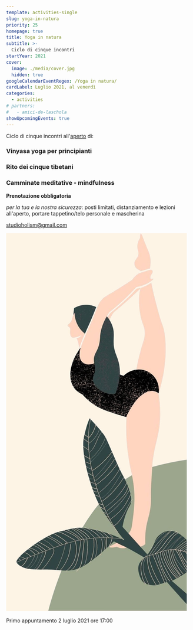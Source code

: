 ```yaml
---
template: activities-single
slug: yoga-in-natura
priority: 25
homepage: true
title: Yoga in natura
subtitle: >-
  Ciclo di cinque incontri
startYear: 2021
cover:
  image: ./media/cover.jpg
  hidden: true
googleCalendarEventRegex: /Yoga in natura/
cardLabel: Luglio 2021, al venerdì
categories:
  - activities
# partners:
#   - amici-de-laschola
showUpcomingEvents: true
---
```


<Row justify="center" top={6}>
<Col md={6} align="center">

<EntryInfo variant="upcoming" label="Ogni venerdì di luglio 2021" value="dalle 17:00 alle 18:30"/>
<EntryInfo variant="teacher" label="Tenuto da" value="Erika - Studio HOLISM"/>
<EntryInfo variant="phone" label="Telefono" value="[3518436666](tel:3472506558) (anche WhatsApp)"/>
<EntryInfo variant="email" label="Email" value="[studioholism@gmail.com](mailto:studioholism@gmail.com)"/>
<EntryInfo variant="web" label="Visita" value="la [pagina Facebook](https://www.facebook.com/studio.holism) e il [profilo Instagram](https://www.instagram.com/studio.holism/)"/>
<EntryInfo variant="location" label="A LaSchola" value="[Via Maroni 13, Casciago 21020, VA](https://g.page/laschola?share)" bottom={6}/>

Ciclo di cinque incontri all'[aperto](/spazi/parco/) di:

### Vinyasa yoga per principianti

### Rito dei cinque tibetani

### Camminate meditative - mindfulness

<Alert top={6}>

**Prenotazione obbligatoria**

*per la tua e la nostra sicurezza*: posti limitati, distanziamento e lezioni all'aperto, portare tappetino/telo personale e mascherina

</Alert>

<ButtonLink href="mailto:studioholism@gmail.com">studioholism@gmail.com</ButtonLink>

</Col>
<Col md={6} align="center">

![locandina-yoga-in-natura](./media/cover.jpg)

<Footnote top={2}>
  
Primo appuntamento 2 luglio 2021 ore 17:00

</Footnote>

</Col>
</Row>
